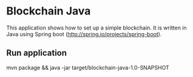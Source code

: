 # Blockchain Java
This application shows how to set up a simple blockchain. It is written in Java using Spring boot (http://spring.io/projects/spring-boot).

<h2> Run application </h2>
mvn package && java -jar target/blockchain-java-1.0-SNAPSHOT
